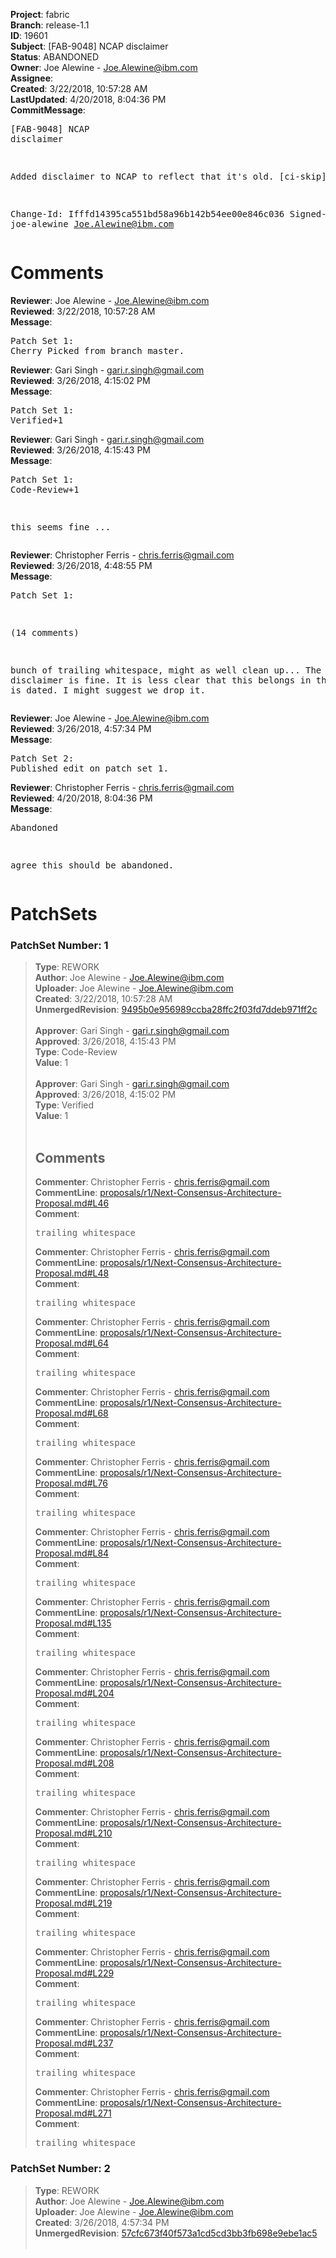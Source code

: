 <strong>Project</strong>: fabric<br><strong>Branch</strong>: release-1.1<br><strong>ID</strong>: 19601<br><strong>Subject</strong>: [FAB-9048] NCAP disclaimer<br><strong>Status</strong>: ABANDONED<br><strong>Owner</strong>: Joe Alewine - Joe.Alewine@ibm.com<br><strong>Assignee</strong>:<br><strong>Created</strong>: 3/22/2018, 10:57:28 AM<br><strong>LastUpdated</strong>: 4/20/2018, 8:04:36 PM<br><strong>CommitMessage</strong>:<br><pre>[FAB-9048] NCAP disclaimer

Added disclaimer to NCAP to reflect that it's old.
[ci-skip]

Change-Id: Ifffd14395ca551bd58a96b142b54ee00e846c036
Signed-off-by: joe-alewine <Joe.Alewine@ibm.com>
</pre><h1>Comments</h1><strong>Reviewer</strong>: Joe Alewine - Joe.Alewine@ibm.com<br><strong>Reviewed</strong>: 3/22/2018, 10:57:28 AM<br><strong>Message</strong>: <pre>Patch Set 1: Cherry Picked from branch master.</pre><strong>Reviewer</strong>: Gari Singh - gari.r.singh@gmail.com<br><strong>Reviewed</strong>: 3/26/2018, 4:15:02 PM<br><strong>Message</strong>: <pre>Patch Set 1: Verified+1</pre><strong>Reviewer</strong>: Gari Singh - gari.r.singh@gmail.com<br><strong>Reviewed</strong>: 3/26/2018, 4:15:43 PM<br><strong>Message</strong>: <pre>Patch Set 1: Code-Review+1

this seems fine ...</pre><strong>Reviewer</strong>: Christopher Ferris - chris.ferris@gmail.com<br><strong>Reviewed</strong>: 3/26/2018, 4:48:55 PM<br><strong>Message</strong>: <pre>Patch Set 1:

(14 comments)

bunch of trailing whitespace, might as well clean up... The disclaimer is fine. It is less clear that this belongs in the docs if it is dated. I might suggest we drop it.</pre><strong>Reviewer</strong>: Joe Alewine - Joe.Alewine@ibm.com<br><strong>Reviewed</strong>: 3/26/2018, 4:57:34 PM<br><strong>Message</strong>: <pre>Patch Set 2: Published edit on patch set 1.</pre><strong>Reviewer</strong>: Christopher Ferris - chris.ferris@gmail.com<br><strong>Reviewed</strong>: 4/20/2018, 8:04:36 PM<br><strong>Message</strong>: <pre>Abandoned

agree this should be abandoned.</pre><h1>PatchSets</h1><h3>PatchSet Number: 1</h3><blockquote><strong>Type</strong>: REWORK<br><strong>Author</strong>: Joe Alewine - Joe.Alewine@ibm.com<br><strong>Uploader</strong>: Joe Alewine - Joe.Alewine@ibm.com<br><strong>Created</strong>: 3/22/2018, 10:57:28 AM<br><strong>UnmergedRevision</strong>: [9495b0e956989ccba28ffc2f03fd7ddeb971ff2c](https://github.com/hyperledger-gerrit-archive/fabric/commit/9495b0e956989ccba28ffc2f03fd7ddeb971ff2c)<br><br><strong>Approver</strong>: Gari Singh - gari.r.singh@gmail.com<br><strong>Approved</strong>: 3/26/2018, 4:15:43 PM<br><strong>Type</strong>: Code-Review<br><strong>Value</strong>: 1<br><br><strong>Approver</strong>: Gari Singh - gari.r.singh@gmail.com<br><strong>Approved</strong>: 3/26/2018, 4:15:02 PM<br><strong>Type</strong>: Verified<br><strong>Value</strong>: 1<br><br><h2>Comments</h2><strong>Commenter</strong>: Christopher Ferris - chris.ferris@gmail.com<br><strong>CommentLine</strong>: [proposals/r1/Next-Consensus-Architecture-Proposal.md#L46](https://github.com/hyperledger-gerrit-archive/fabric/blob/9495b0e956989ccba28ffc2f03fd7ddeb971ff2c/proposals/r1/Next-Consensus-Architecture-Proposal.md#L46)<br><strong>Comment</strong>: <pre>trailing whitespace</pre><strong>Commenter</strong>: Christopher Ferris - chris.ferris@gmail.com<br><strong>CommentLine</strong>: [proposals/r1/Next-Consensus-Architecture-Proposal.md#L48](https://github.com/hyperledger-gerrit-archive/fabric/blob/9495b0e956989ccba28ffc2f03fd7ddeb971ff2c/proposals/r1/Next-Consensus-Architecture-Proposal.md#L48)<br><strong>Comment</strong>: <pre>trailing whitespace</pre><strong>Commenter</strong>: Christopher Ferris - chris.ferris@gmail.com<br><strong>CommentLine</strong>: [proposals/r1/Next-Consensus-Architecture-Proposal.md#L64](https://github.com/hyperledger-gerrit-archive/fabric/blob/9495b0e956989ccba28ffc2f03fd7ddeb971ff2c/proposals/r1/Next-Consensus-Architecture-Proposal.md#L64)<br><strong>Comment</strong>: <pre>trailing whitespace</pre><strong>Commenter</strong>: Christopher Ferris - chris.ferris@gmail.com<br><strong>CommentLine</strong>: [proposals/r1/Next-Consensus-Architecture-Proposal.md#L68](https://github.com/hyperledger-gerrit-archive/fabric/blob/9495b0e956989ccba28ffc2f03fd7ddeb971ff2c/proposals/r1/Next-Consensus-Architecture-Proposal.md#L68)<br><strong>Comment</strong>: <pre>trailing whitespace</pre><strong>Commenter</strong>: Christopher Ferris - chris.ferris@gmail.com<br><strong>CommentLine</strong>: [proposals/r1/Next-Consensus-Architecture-Proposal.md#L76](https://github.com/hyperledger-gerrit-archive/fabric/blob/9495b0e956989ccba28ffc2f03fd7ddeb971ff2c/proposals/r1/Next-Consensus-Architecture-Proposal.md#L76)<br><strong>Comment</strong>: <pre>trailing whitespace</pre><strong>Commenter</strong>: Christopher Ferris - chris.ferris@gmail.com<br><strong>CommentLine</strong>: [proposals/r1/Next-Consensus-Architecture-Proposal.md#L84](https://github.com/hyperledger-gerrit-archive/fabric/blob/9495b0e956989ccba28ffc2f03fd7ddeb971ff2c/proposals/r1/Next-Consensus-Architecture-Proposal.md#L84)<br><strong>Comment</strong>: <pre>trailing whitespace</pre><strong>Commenter</strong>: Christopher Ferris - chris.ferris@gmail.com<br><strong>CommentLine</strong>: [proposals/r1/Next-Consensus-Architecture-Proposal.md#L135](https://github.com/hyperledger-gerrit-archive/fabric/blob/9495b0e956989ccba28ffc2f03fd7ddeb971ff2c/proposals/r1/Next-Consensus-Architecture-Proposal.md#L135)<br><strong>Comment</strong>: <pre>trailing whitespace</pre><strong>Commenter</strong>: Christopher Ferris - chris.ferris@gmail.com<br><strong>CommentLine</strong>: [proposals/r1/Next-Consensus-Architecture-Proposal.md#L204](https://github.com/hyperledger-gerrit-archive/fabric/blob/9495b0e956989ccba28ffc2f03fd7ddeb971ff2c/proposals/r1/Next-Consensus-Architecture-Proposal.md#L204)<br><strong>Comment</strong>: <pre>trailing whitespace</pre><strong>Commenter</strong>: Christopher Ferris - chris.ferris@gmail.com<br><strong>CommentLine</strong>: [proposals/r1/Next-Consensus-Architecture-Proposal.md#L208](https://github.com/hyperledger-gerrit-archive/fabric/blob/9495b0e956989ccba28ffc2f03fd7ddeb971ff2c/proposals/r1/Next-Consensus-Architecture-Proposal.md#L208)<br><strong>Comment</strong>: <pre>trailing whitespace</pre><strong>Commenter</strong>: Christopher Ferris - chris.ferris@gmail.com<br><strong>CommentLine</strong>: [proposals/r1/Next-Consensus-Architecture-Proposal.md#L210](https://github.com/hyperledger-gerrit-archive/fabric/blob/9495b0e956989ccba28ffc2f03fd7ddeb971ff2c/proposals/r1/Next-Consensus-Architecture-Proposal.md#L210)<br><strong>Comment</strong>: <pre>trailing whitespace</pre><strong>Commenter</strong>: Christopher Ferris - chris.ferris@gmail.com<br><strong>CommentLine</strong>: [proposals/r1/Next-Consensus-Architecture-Proposal.md#L219](https://github.com/hyperledger-gerrit-archive/fabric/blob/9495b0e956989ccba28ffc2f03fd7ddeb971ff2c/proposals/r1/Next-Consensus-Architecture-Proposal.md#L219)<br><strong>Comment</strong>: <pre>trailing whitespace</pre><strong>Commenter</strong>: Christopher Ferris - chris.ferris@gmail.com<br><strong>CommentLine</strong>: [proposals/r1/Next-Consensus-Architecture-Proposal.md#L229](https://github.com/hyperledger-gerrit-archive/fabric/blob/9495b0e956989ccba28ffc2f03fd7ddeb971ff2c/proposals/r1/Next-Consensus-Architecture-Proposal.md#L229)<br><strong>Comment</strong>: <pre>trailing whitespace</pre><strong>Commenter</strong>: Christopher Ferris - chris.ferris@gmail.com<br><strong>CommentLine</strong>: [proposals/r1/Next-Consensus-Architecture-Proposal.md#L237](https://github.com/hyperledger-gerrit-archive/fabric/blob/9495b0e956989ccba28ffc2f03fd7ddeb971ff2c/proposals/r1/Next-Consensus-Architecture-Proposal.md#L237)<br><strong>Comment</strong>: <pre>trailing whitespace</pre><strong>Commenter</strong>: Christopher Ferris - chris.ferris@gmail.com<br><strong>CommentLine</strong>: [proposals/r1/Next-Consensus-Architecture-Proposal.md#L271](https://github.com/hyperledger-gerrit-archive/fabric/blob/9495b0e956989ccba28ffc2f03fd7ddeb971ff2c/proposals/r1/Next-Consensus-Architecture-Proposal.md#L271)<br><strong>Comment</strong>: <pre>trailing whitespace</pre></blockquote><h3>PatchSet Number: 2</h3><blockquote><strong>Type</strong>: REWORK<br><strong>Author</strong>: Joe Alewine - Joe.Alewine@ibm.com<br><strong>Uploader</strong>: Joe Alewine - Joe.Alewine@ibm.com<br><strong>Created</strong>: 3/26/2018, 4:57:34 PM<br><strong>UnmergedRevision</strong>: [57cfc673f40f573a1cd5cd3bb3fb698e9ebe1ac5](https://github.com/hyperledger-gerrit-archive/fabric/commit/57cfc673f40f573a1cd5cd3bb3fb698e9ebe1ac5)<br><br></blockquote>